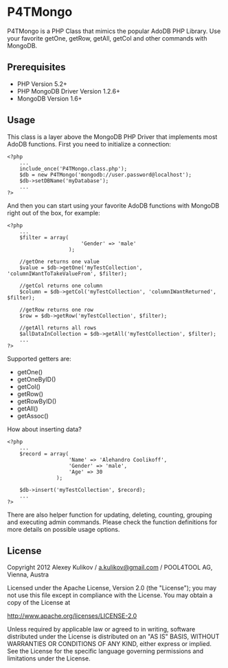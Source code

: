 P4TMongo
========

P4TMongo is a PHP Class that mimics the popular AdoDB PHP Library. Use your favorite getOne, getRow, getAll, getCol and other commands with MongoDB.

## Prerequisites

* PHP Version 5.2+
* PHP MongoDB Driver Version 1.2.6+
* MongoDB Version 1.6+
  
## Usage

This class is a layer above the MongoDB PHP Driver that implements most AdoDB functions. 
First you need to initialize a connection:

    <?php
		...
        include_once('P4TMongo.class.php');
        $db = new P4TMongo('mongodb://user.password@localhost');
        $db->setDBName('myDatabase');
	    ...
    ?>

And then you can start using your favorite AdoDB functions with MongoDB right out of the box, for example:

    <?php
        ...
        $filter = array(
                            'Gender' => 'male'
                        );

        //getOne returns one value
        $value = $db->getOne('myTestCollection', 'columnIWantToTakeValueFrom', $filter);
        
        //getCol returns one column
        $column = $db->getCol('myTestCollection', 'columnIWantReturned', $filter);
        
        //getRow returns one row
        $row = $db->getRow('myTestCollection', $filter);
        
        //getAll returns all rows
        $allDataInCollection = $db->getAll('myTestCollection', $filter);
        ...
    ?>
    
Supported getters are:

* getOne()
* getOneByID()
* getCol()
* getRow()
* getRowByID()
* getAll()
* getAssoc()
    
How about inserting data?
    
    <?php
        ...
        $record = array(
                        'Name' => 'Alehandro Coolikoff',
                        'Gender' => 'male',
                        'Age' => 30
                    );
                    
        $db->insert('myTestCollection', $record);
        ...
    ?>
    
There are also helper function for updating, deleting, counting, grouping and executing admin commands. Please check the function definitions for more details on possible usage options.


## License

Copyright 2012 Alexey Kulikov / a.kulikov@gmail.com / POOL4TOOL AG, Vienna, Austra

Licensed under the Apache License, Version 2.0 (the "License");
you may not use this file except in compliance with the License.
You may obtain a copy of the License at

http://www.apache.org/licenses/LICENSE-2.0

Unless required by applicable law or agreed to in writing, software
distributed under the License is distributed on an "AS IS" BASIS,
WITHOUT WARRANTIES OR CONDITIONS OF ANY KIND, either express or implied.
See the License for the specific language governing permissions and
limitations under the License.